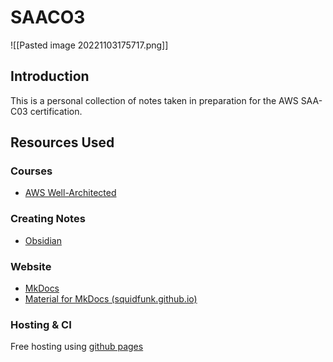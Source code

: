 
# SAACO3
![[Pasted image 20221103175717.png]]
## Introduction
This is a personal collection of notes taken in preparation for the AWS SAA-C03 certification.

## Resources Used

### Courses
- [AWS Well-Architected](https://aws.amazon.com/es/architecture/well-architected)

### Creating Notes
- [Obsidian](https://obsidian.md/)

### Website 
- [MkDocs](https://www.mkdocs.org/)
- [Material for MkDocs (squidfunk.github.io)](https://squidfunk.github.io/mkdocs-material/)

### Hosting & CI
Free hosting using [github pages](https://pages.github.com/) 
